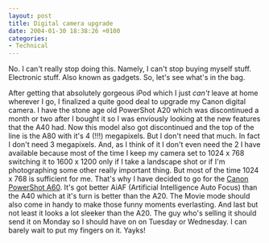 ```yaml
---
layout: post
title: Digital camera upgrade
date: 2004-01-30 18:38:26 +0100
categories:
- Technical
---
```

No. I can't really stop doing this. Namely, I can't stop buying myself stuff. Electronic stuff. Also known as gadgets. So, let's see what's in the bag.

After getting that absolutely gorgeous iPod which I just <i>can't</i> leave at home wherever I go, I finalized a quite good deal to upgrade my Canon digital camera. I have the stone age old PowerShot A20 which was discontinued a month or two after I bought it so I was enviously looking at the new features that the A40 had. Now this model also got discontinued and the top of the line is the A80 with it's 4 (!!!) megapixels. But I don't need that much. In fact I don't need 3 megapixels. And, as I think of it I don't even need the 2 I have available because most of the time I keep my camera set to 1024 x 768 switching it to 1600 x 1200 only if I take a landscape shot or if I'm photographing some other really important thing. But most of the time 1024 x 768 is sufficient for me. That's why I have decided to go for the <a href="http://www.powershot.com/powershot2/a70-60/index.html" title="Absolutely wonderful digital camera!">Canon PowerShot A60</a>. It's got better AiAF (Artificial Intelligence Auto Focus) than the A40 which at it's turn is better than the A20. The Movie mode should also come in handy to make those funny moments everlasting. And last but not least it looks a lot sleeker than the A20. The guy who's selling it should send it on Monday so I should have on on Tuesday or Wednesday. I can barely wait to put my fingers on it. Yayks!

